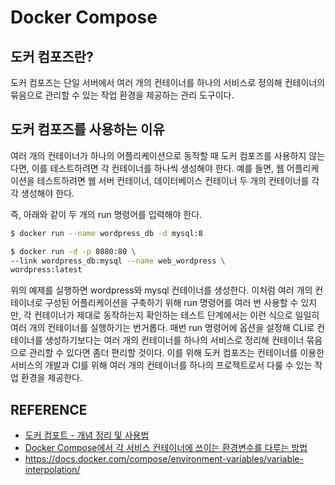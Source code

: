 # Docker Compose

## 도커 컴포즈란?

도커 컴포즈는 단일 서버에서 여러 개의 컨테이너를 하나의 서비스로 정의해 컨테이너의 묶음으로 관리할 수 있는 작업 환경을 제공하는 관리 도구이다.

## 도커 컴포즈를 사용하는 이유

여러 개의 컨테이너가 하나의 어플리케이션으로 동작할 때 도커 컴포즈를 사용하지 않는다면, 이를 테스트하려면 각 컨테이너를 하나씩 생성해야 한다. 
예를 들면, 웹 어플리케이션을 테스트하려면 웹 서버 컨테이너, 데이터베이스 컨테이너 두 개의 컨테이너를 각각 생성해야 한다.

즉, 아래와 같이 두 개의 run 명령어를 입력해야 한다.

```sh
$ docker run --name wordpress_db -d mysql:8

$ docker run -d -p 8080:80 \
--link wordpress_db:mysql --name web_wordpress \
wordpress:latest
```

위의 예제를 실행하면 wordpress와 mysql 컨테이너를 생성한다.
이처럼 여러 개의 컨테이너로 구성된 어플리케이션을 구축하기 위해 run 명령어를 여러 번 사용할 수 있지만, 각 컨테이너가 제대로 동작하는지 확인하는 테스트 단계에서는 이런 식으로 일일히 여러 개의 컨테이너를 실행하기는 번거롭다.
매번 run 명령어에 옵션을 설정해 CLI로 컨테이너를 생성하기보다는 여러 개의 컨테이너를 하나의 서비스로 정리해 컨테이너 묶음으로 관리할 수 있다면 좀더 편리할 것이다.
이를 위해 도커 컴포즈는 컨테이너를 이용한 서비스의 개발과 CI를 위해 여러 개의 컨테이너를 하나의 프로젝트로서 다룰 수 있는 작업 환경을 제공한다.

## REFERENCE 

- [도커 컴포트 - 개념 정리 및 사용법](http://localhost:8080/etc/docker/docker-compose/)
- [Docker Compose에서 각 서비스 컨테이너에 쓰이는 환경변수를 다루는 방법](https://seongjin.me/environment-variables-in-docker-compose/)
- <https://docs.docker.com/compose/environment-variables/variable-interpolation/>